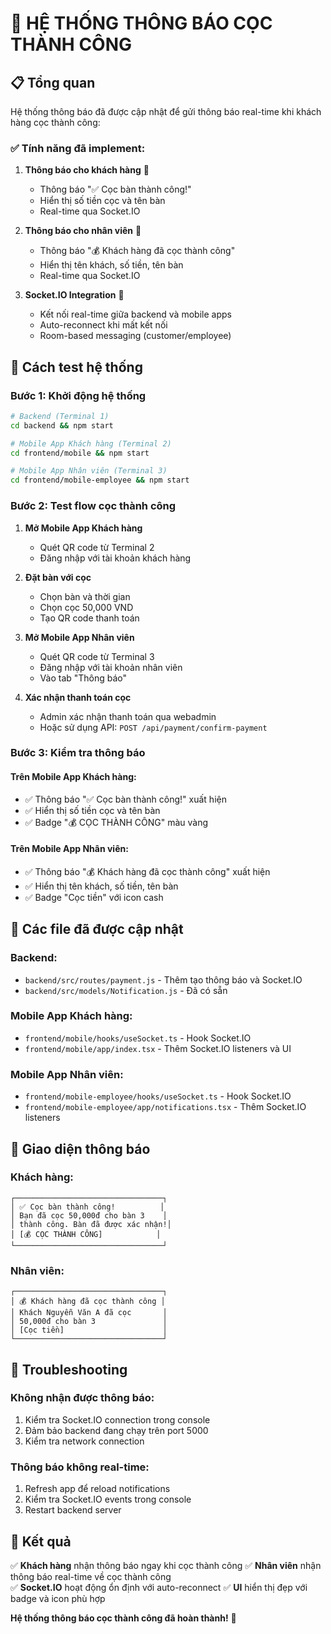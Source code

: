 # 🔔 HỆ THỐNG THÔNG BÁO CỌC THÀNH CÔNG

## 📋 Tổng quan

Hệ thống thông báo đã được cập nhật để gửi thông báo real-time khi khách hàng cọc thành công:

### ✅ **Tính năng đã implement:**

1. **Thông báo cho khách hàng** 📱
   - Thông báo "✅ Cọc bàn thành công!" 
   - Hiển thị số tiền cọc và tên bàn
   - Real-time qua Socket.IO

2. **Thông báo cho nhân viên** 👥
   - Thông báo "💰 Khách hàng đã cọc thành công"
   - Hiển thị tên khách, số tiền, tên bàn
   - Real-time qua Socket.IO

3. **Socket.IO Integration** 🔌
   - Kết nối real-time giữa backend và mobile apps
   - Auto-reconnect khi mất kết nối
   - Room-based messaging (customer/employee)

## 🚀 Cách test hệ thống

### **Bước 1: Khởi động hệ thống**

```bash
# Backend (Terminal 1)
cd backend && npm start

# Mobile App Khách hàng (Terminal 2)  
cd frontend/mobile && npm start

# Mobile App Nhân viên (Terminal 3)
cd frontend/mobile-employee && npm start
```

### **Bước 2: Test flow cọc thành công**

1. **Mở Mobile App Khách hàng**
   - Quét QR code từ Terminal 2
   - Đăng nhập với tài khoản khách hàng

2. **Đặt bàn với cọc**
   - Chọn bàn và thời gian
   - Chọn cọc 50,000 VND
   - Tạo QR code thanh toán

3. **Mở Mobile App Nhân viên**
   - Quét QR code từ Terminal 3
   - Đăng nhập với tài khoản nhân viên
   - Vào tab "Thông báo"

4. **Xác nhận thanh toán cọc**
   - Admin xác nhận thanh toán qua webadmin
   - Hoặc sử dụng API: `POST /api/payment/confirm-payment`

### **Bước 3: Kiểm tra thông báo**

#### **Trên Mobile App Khách hàng:**
- ✅ Thông báo "✅ Cọc bàn thành công!" xuất hiện
- ✅ Hiển thị số tiền cọc và tên bàn
- ✅ Badge "💰 CỌC THÀNH CÔNG" màu vàng

#### **Trên Mobile App Nhân viên:**
- ✅ Thông báo "💰 Khách hàng đã cọc thành công" xuất hiện
- ✅ Hiển thị tên khách, số tiền, tên bàn
- ✅ Badge "Cọc tiền" với icon cash

## 🔧 Các file đã được cập nhật

### **Backend:**
- `backend/src/routes/payment.js` - Thêm tạo thông báo và Socket.IO
- `backend/src/models/Notification.js` - Đã có sẵn

### **Mobile App Khách hàng:**
- `frontend/mobile/hooks/useSocket.ts` - Hook Socket.IO
- `frontend/mobile/app/index.tsx` - Thêm Socket.IO listeners và UI

### **Mobile App Nhân viên:**
- `frontend/mobile-employee/hooks/useSocket.ts` - Hook Socket.IO  
- `frontend/mobile-employee/app/notifications.tsx` - Thêm Socket.IO listeners

## 📱 Giao diện thông báo

### **Khách hàng:**
```
┌─────────────────────────────────┐
│ ✅ Cọc bàn thành công!          │
│ Bạn đã cọc 50,000đ cho bàn 3    │
│ thành công. Bàn đã được xác nhận!│
│ [💰 CỌC THÀNH CÔNG]            │
└─────────────────────────────────┘
```

### **Nhân viên:**
```
┌─────────────────────────────────┐
│ 💰 Khách hàng đã cọc thành công │
│ Khách Nguyễn Văn A đã cọc       │
│ 50,000đ cho bàn 3               │
│ [Cọc tiền]                      │
└─────────────────────────────────┘
```

## 🐛 Troubleshooting

### **Không nhận được thông báo:**
1. Kiểm tra Socket.IO connection trong console
2. Đảm bảo backend đang chạy trên port 5000
3. Kiểm tra network connection

### **Thông báo không real-time:**
1. Refresh app để reload notifications
2. Kiểm tra Socket.IO events trong console
3. Restart backend server

## 🎉 Kết quả

✅ **Khách hàng** nhận thông báo ngay khi cọc thành công
✅ **Nhân viên** nhận thông báo real-time về cọc thành công  
✅ **Socket.IO** hoạt động ổn định với auto-reconnect
✅ **UI** hiển thị đẹp với badge và icon phù hợp

**Hệ thống thông báo cọc thành công đã hoàn thành!** 🎊
